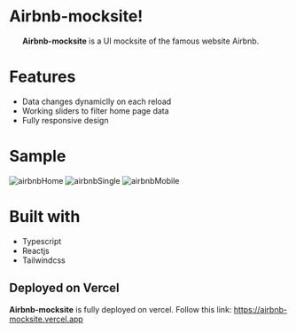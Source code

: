 # Airbnb-mocksite!
<ul><b>Airbnb-mocksite</b> is a UI mocksite of the famous website Airbnb.</ul>


# Features


<ul>
 <li>Data changes dynamiclly on each reload</li>
 <li>Working sliders to filter home page data</li>
 <li>Fully responsive design</li>
</ul>

 
 # Sample
![airbnbHome](https://user-images.githubusercontent.com/97849626/185509643-bd186828-a6e5-4259-9845-d36ac8a9c3d5.jpg)
![airbnbSingle](https://user-images.githubusercontent.com/97849626/185509635-77e1d747-2009-4e91-b5c4-5cb6610dd128.jpg)
![airbnbMobile](https://user-images.githubusercontent.com/97849626/185509652-fa0009c2-6951-4690-9436-9d961207135c.jpg)


# Built with


<ul>
  <li>Typescript</li>
  <li>Reactjs</li>
  <li>Tailwindcss</li>
</ul>




 
## Deployed on Vercel

<b>Airbnb-mocksite</b> is fully deployed on vercel. Follow this link: https://airbnb-mocksite.vercel.app
